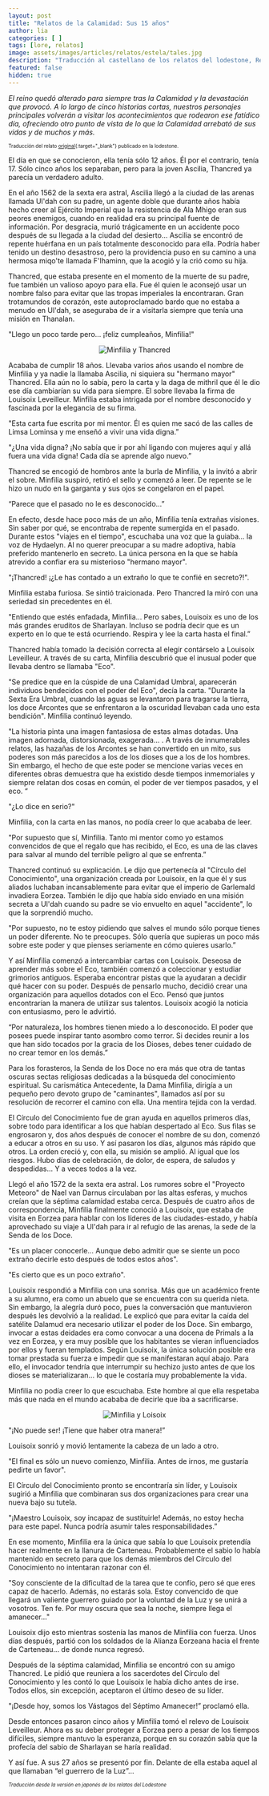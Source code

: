 ```yaml
---
layout: post
title: "Relatos de la Calamidad: Sus 15 años"
author: lia
categories: [ ]
tags: [lore, relatos]
image: assets/images/articles/relatos/estela/tales.jpg
description: "Traducción al castellano de los relatos del lodestone, Relatos de la Calamidad: Sus 15 años"
featured: false
hidden: true
---
```


*El reino quedó alterado para siempre tras la Calamidad y la devastación que provocó. A lo largo de cinco historias cortas, nuestros personajes principales volverán a visitar los acontecimientos que rodearon ese fatídico día, ofreciendo otro punto de vista de lo que la Calamidad arrebató de sus vidas y de muchos y más.*

<sub><sup>Traducción del relato [original](https://www.finalfantasyxiv.com/anniversary/eu/detail/memoir_4.html?rgn=na&lng=en){:target="_blank"} publicado en la lodestone.</sup></sub>

El día en que se conocieron, ella tenía sólo 12 años. Él por el contrario, tenía 17.
Sólo cinco años los separaban, pero para la joven Ascilia, Thancred ya parecía un verdadero adulto. 

En el año 1562 de la sexta era astral, Ascilia llegó a la ciudad de las arenas llamada Ul'dah con su padre, un agente doble que durante años había hecho creer al Ejército Imperial que la resistencia de Ala Mhigo eran sus peores enemigos, cuando en realidad era su principal fuente de información. Por desgracia, murió trágicamente en un accidente poco después de su llegada a la ciudad del desierto... Ascilia se encontró de repente huérfana en un país totalmente desconocido para ella. Podría haber tenido un destino desastroso, pero la providencia puso en su camino a una hermosa miqo'te llamada F'lhaminn, que la acogió y la crió como su hija.

Thancred, que estaba presente en el momento de la muerte de su padre, fue también un valioso apoyo para ella. Fue él quien le aconsejó usar un nombre falso para evitar que las tropas imperiales la encontraran. Gran trotamundos de corazón, este autoproclamado bardo que no estaba a menudo en Ul'dah, se aseguraba de ir a visitarla siempre que tenía una misión en Thanalan.

"Llego un poco tarde pero... ¡feliz cumpleaños, Minfilia!"

<p align="center"><img src="{{ site.baseurl }}/assets/images/articles/relatos/sus-15/4_ss_1.jpg" alt="Minfilia y Thancred"/></p>

Acababa de cumplir 18 años. Llevaba varios años usando el nombre de Minfilia y ya nadie la llamaba Ascilia, ni siquiera su "hermano mayor" Thancred.
Ella aún no lo sabía, pero la carta y la daga de mithril que él le dio ese día cambiarían su vida para siempre.
El sobre llevaba la firma de Louisoix Leveilleur. Minfilia estaba intrigada por el nombre desconocido y fascinada por la elegancia de su firma.

"Esta carta fue escrita por mi mentor. Él es quien me sacó de las calles de Limsa Lominsa y me enseñó a vivir una vida digna.”

"¿Una vida digna? ¡No sabía que ir por ahí ligando con mujeres aquí y allá fuera una vida digna! Cada día se aprende algo nuevo.”

Thancred se encogió de hombros ante la burla de Minfilia, y la invitó a abrir el sobre. Minfilia suspiró, retiró el sello y comenzó a leer. De repente se le hizo un nudo en la garganta y sus ojos se congelaron en el papel.

“Parece que el pasado no le es desconocido…”

En efecto, desde hace poco más de un año, Minfilia tenía extrañas visiones. Sin saber por qué, se encontraba de repente sumergida en el pasado. Durante estos "viajes en el tiempo", escuchaba una voz que la guiaba... la voz de Hydaelyn.
Al no querer preocupar a su madre adoptiva, había preferido mantenerlo en secreto. La única persona en la que se había atrevido a confiar era su misterioso "hermano mayor".

"¡Thancred! ¡¿Le has contado a un extraño lo que te confié en secreto?!".

Minfilia estaba furiosa. Se sintió traicionada.
Pero Thancred la miró con una seriedad sin precedentes en él.

"Entiendo que estés enfadada, Minfilia... Pero sabes, Louisoix es uno de los más grandes eruditos de Sharlayan. Incluso se podría decir que es un experto en lo que te está ocurriendo. Respira y lee la carta hasta el final.”

Thancred había tomado la decisión correcta al elegir contárselo a Louisoix Leveilleur. A través de su carta, Minfilia descubrió que el inusual poder que llevaba dentro se llamaba "Eco".

"Se predice que en la cúspide de una Calamidad Umbral, aparecerán individuos bendecidos con el poder del Eco", decía la carta. "Durante la Sexta Era Umbral, cuando las aguas se levantaron para tragarse la tierra, los doce Arcontes que se enfrentaron a la oscuridad llevaban cada uno esta bendición". Minfilia continuó leyendo.

"La historia pinta una imagen fantasiosa de estas almas dotadas. Una imagen adornada, distorsionada, exagerada... . A través de innumerables relatos, las hazañas de los Arcontes se han convertido en un mito, sus poderes son más parecidos a los de los dioses que a los de los hombres. Sin embargo, el hecho de que este poder se mencione varias veces en diferentes obras demuestra que ha existido desde tiempos inmemoriales y siempre relatan dos cosas en común, el poder de ver tiempos pasados, y el eco. “
 
"¿Lo dice en serio?"

Minfilia, con la carta en las manos, no podía creer lo que acababa de leer.

"Por supuesto que sí, Minfilia. Tanto mi mentor como yo estamos convencidos de que el regalo que has recibido, el Eco, es una de las claves para salvar al mundo del terrible peligro al que se enfrenta.”

Thancred continuó su explicación. Le dijo que pertenecía al "Círculo del Conocimiento", una organización creada por Louisoix, en la que él y sus aliados luchaban incansablemente para evitar que el imperio de Garlemald invadiera Eorzea. También le dijo que había sido enviado en una misión secreta a Ul'dah cuando su padre se vio envuelto en aquel "accidente", lo que la sorprendió mucho.

"Por supuesto, no te estoy pidiendo que salves el mundo sólo porque tienes un poder diferente. No te preocupes. Sólo quería que supieras un poco más sobre este poder y que pienses seriamente en cómo quieres usarlo.”

Y así Minfilia comenzó a intercambiar cartas con Louisoix. Deseosa de aprender más sobre el Eco, también comenzó a coleccionar y estudiar grimorios antiguos. Esperaba encontrar pistas que la ayudaran a decidir qué hacer con su poder.
Después de pensarlo mucho, decidió crear una organización para aquellos dotados con el Eco. Pensó que juntos encontrarían la manera de utilizar sus talentos. Louisoix acogió la noticia con entusiasmo, pero le advirtió.

“Por naturaleza, los hombres tienen miedo a lo desconocido. El poder que posees puede inspirar tanto asombro como terror. Si decides reunir a los que han sido tocados por la gracia de los Dioses, debes tener cuidado de no crear temor en los demás.”

Para los forasteros, la Senda de los Doce no era más que otra de tantas oscuras sectas religiosas dedicadas a la búsqueda del conocimiento espiritual. Su carismática Antecedente, la Dama Minfilia, dirigía a un pequeño pero devoto grupo de "caminantes", llamados así por su resolución de recorrer el camino con ella. Una mentira tejida con la verdad.

El Círculo del Conocimiento fue de gran ayuda en aquellos primeros días, sobre todo para identificar a los que habían despertado al Eco. Sus filas se engrosaron y, dos años después de conocer el nombre de su don, comenzó a educar a otros en su uso.
Y así pasaron los días, algunos más rápido que otros. La orden creció y, con ella, su misión se amplió. Al igual que los riesgos. Hubo días de celebración, de dolor, de espera, de saludos y despedidas... Y a veces todos a la vez.

Llegó el año 1572 de la sexta era astral.
Los rumores sobre el "Proyecto Meteoro" de Nael van Darnus circulaban por las altas esferas, y muchos creían que la séptima calamidad estaba cerca.
Después de cuatro años de correspondencia, Minfilia finalmente conoció a Louisoix, que estaba de visita en Eorzea para hablar con los líderes de las ciudades-estado, y había aprovechado su viaje a Ul'dah para ir al refugio de las arenas, la sede de la Senda de los Doce.

"Es un placer conocerle... Aunque debo admitir que se siente un poco extraño decirle esto después de todos estos años".

"Es cierto que es un poco extraño".

Louisoix respondió a Minfilia con una sonrisa. Más que un académico frente a su alumno, era como un abuelo que se encuentra con su querida nieta. Sin embargo, la alegría duró poco, pues la conversación que mantuvieron después les devolvió a la realidad.
Le explicó que para evitar la caída del satélite Dalamud era necesario utilizar el poder de los Doce. Sin embargo, invocar a estas deidades era como convocar a una docena de Primals a la vez en Eorzea, y era muy posible que los habitantes se vieran influenciados por ellos y fueran templados.
Según Louisoix, la única solución posible era tomar prestada su fuerza e impedir que se manifestaran aquí abajo. Para ello, el invocador tendría que interrumpir su hechizo justo antes de que los dioses se materializaran... lo que le costaría muy probablemente la vida.

Minfilia no podía creer lo que escuchaba. Este hombre al que ella respetaba más que nada en el mundo acababa de decirle que iba a sacrificarse.

<p align="center"><img src="{{ site.baseurl }}/assets/images/articles/relatos/sus-15/4_ss_2.jpg" alt="Minfilia y Loisoix"/></p>

"¡No puede ser! ¡Tiene que haber otra manera!”

Louisoix sonrió y movió lentamente la cabeza de un lado a otro.

"El final es sólo un nuevo comienzo, Minfilia. 
Antes de irnos, me gustaría pedirte un favor".

El Círculo del Conocimiento pronto se encontraría sin líder, y Louisoix sugirió a Minfilia que combinaran sus dos organizaciones para crear una nueva bajo su tutela.

"¡Maestro Louisoix, soy incapaz de sustituirle! Además, no estoy hecha para este papel. Nunca podría asumir tales responsabilidades.”

En ese momento, Minfilia era la única que sabía lo que Louisoix pretendía hacer realmente en la llanura de Carteneau. Probablemente el sabio lo había mantenido en secreto para que los demás miembros del Círculo del Conocimiento no intentaran razonar con él.

"Soy consciente de la dificultad de la tarea que te confío, pero sé que eres capaz de hacerlo. Además, no estarás sola. Estoy convencido de que llegará un valiente guerrero guiado por la voluntad de la Luz y se unirá a vosotros. Ten fe. Por muy oscura que sea la noche, siempre llega el amanecer..."

Louisoix dijo esto mientras sostenía las manos de Minfilia con fuerza.
Unos días después, partió con los soldados de la Alianza Eorzeana hacia el frente de Carteneau... de donde nunca regresó.

Después de la séptima calamidad, Minfilia se encontró con su amigo Thancred. Le pidió que reuniera a los sacerdotes del Círculo del Conocimiento y les contó lo que Louisoix le había dicho antes de irse. Todos ellos, sin excepción, aceptaron el último deseo de su líder.

"¡Desde hoy, somos los Vástagos del Séptimo Amanecer!” proclamó ella.

Desde entonces pasaron cinco años y Minfilia tomó el relevo de Louisoix Leveilleur. Ahora es su deber proteger a Eorzea pero a pesar de los tiempos difíciles, siempre mantuvo la esperanza, porque en su corazón sabía que la profecía del sabio de Sharlayan se haría realidad.

Y así fue. A sus 27 años se presentó por fin. Delante de ella estaba aquel al que llamaban “el guerrero de la Luz”...

<sub><sup>*Traducción desde la versión en japonés de los relatos del Lodestone*</sup></sub>
